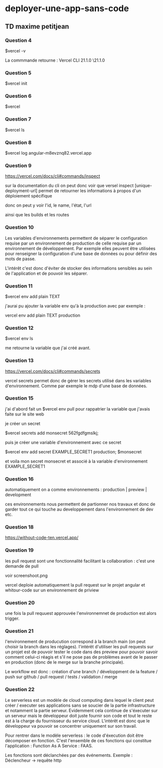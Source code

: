 # deployer-une-app-sans-code
## TD maxime petitjean

### Question 4

$vercel -v 

La commmande retourne : Vercel CLI 21.1.0 \21.1.0

### Question 5 

$vercel init 

### Question 6 

$vercel 

### Question 7 

$vercel ls

### Question 8 

$vercel log angular-m8evznq82.vercel.app

### Question 9

https://vercel.com/docs/cli#commands/inspect

sur la documentation du cli on peut donc voir que versel inspect [unique-deployment-url] permet de retourner les informations à propos d'un déploiement spécifique

donc on peut y voir l'id, le name, l'état, l'url 

ainsi que les builds et les routes 

### Question 10 

Les variables d'environnements permettent de séparer le configuration requise par un environnement de production de celle requise par un environnement de développement.
Par exemple elles peuvent être utilisées pour renseigner la configuration d'une base de données ou pour définir des mots de passe.

L'intérêt c'est donc d'éviter de stocker des informations sensibles au sein de l'application et de pouvoir les séparer.

### Question 11

$vercel env add plain TEXT 

j'aurai pu ajouter la variable env qu'à la production avec par exemple : 

vercel env add plain TEXT production 

### Question 12  

$vercel env ls 

me retourne la variable que j'ai créé avant.

### Question 13


https://vercel.com/docs/cli#commands/secrets

vercel secrets permet donc de gérer les secrets utilisé dans les variables d'environnement. 
Comme par exemple le mdp d'une base de données.


### Question 15

j'ai d'abord fait un $vercel env pull 
pour rappatrier la variable que j'avais faite sur le site web

je créer un secret 

$vercel secrets add monsecret 562fgdfgmslkj;

puis je créer une variable d'environnement avec ce secret
 
$vercel env add secret EXAMPLE_SECRET1 production;
$monsecret

et voila mon secret monsecret et associé à la variable d'environnement EXAMPLE_SECRET1

### Question 16

automatiquement on a comme environnements : production | preview | development 

ces environnements nous permettent de partionner nos travaux et donc de garder tout ce qui touche au developpement dans l'environnement de dev etc.

### Question  18

https://without-code-ten.vercel.app/

### Question 19

les pull request sont une fonctionnalité facilitant la collaboration : c'est une demande de pull 


voir screenshoot.png

vercel deploie automatiquement la pull request sur le projet angular et whitour-code sur un environnement de priview


### Question 20 

une fois la pull requuest approuvée l'environnemnet de production est alors trigger.

### Question 21 

l'environnement de producution correspond à la branch main (on peut choisir la branch dans les réglages).
l'intérêt d'utiliser les pull requests sur un projet est de pouvoir tester le code dans des preview pour pouvoir savoir comment celui-ci réagis et s'il ne pose pas de problèmes avant de le passer en production (donc de le merge sur la branche principale).

Le workflow est donc : création d'une branch / développment de la feature / push sur github / pull request / tests / validation / merge

### Question 22

Le serverless est un modèle de cloud computing dans lequel le client peut créer / executer ses applications sans se soucier de la partie infrastructure et notamment la partie serveur. 
Evidemment cela continue de s'éxecuter sur un serveur mais le développeur doit juste fournir son code et tout le reste est à la charge du fournisseur du service cloud. 
L'intérêt est donc que le développeur va pouvoir se concentrer uniquement sur son travail. 

Pour rentrer dans le modèle serverless : le code d'éxecution doit être décomposer en fonction.
C'est l'ensemble de ces fonctions qui constitue l'application : Function As A Service : FAAS.

Les fonctions sont déclanchées par des événements. Exemple : Déclencheur -> requête http


